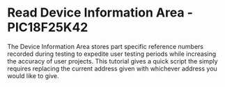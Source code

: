 # Read Device Information Area - PIC18F25K42

The Device Information Area stores part specific reference numbers recorded during testing to expedite user testing periods while increasing the accuracy of user projects. This tutorial gives a quick script the simply requires replacing the current address given with whichever address you would like to give.
